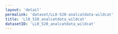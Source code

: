 ```yaml
---
layout: 'detail'
permalink: 'dataset/LL0-520-analcatdata-wildcat'
title: 'Ll0_520_analcatdata_wildcat'
datasetID: 'LL0_520_analcatdata_wildcat'
---
```

